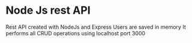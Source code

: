 # Node Js rest API

Rest API created with NodeJs and Express
Users are saved in memory
It performs all CRUD operations using localhost port 3000
